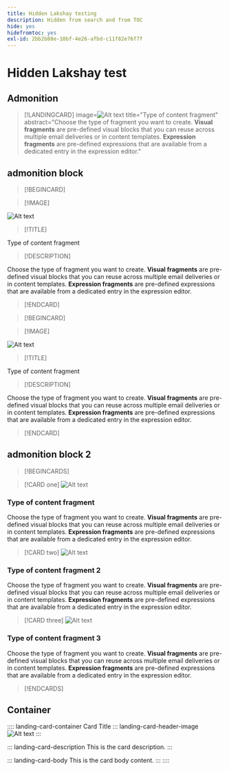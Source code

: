 ```yaml
---
title: Hidden Lakshay testing
description: Hidden from search and from TOC
hide: yes
hidefromtoc: yes
exl-id: 2bb2b88e-10bf-4e26-afbd-c11f82e76f7f
---
```

# Hidden Lakshay test

## Admonition

>[!LANDINGCARD]
>image=![Alt text](https://gifdb.com/images/high/hasbulla-eating-listening-gossip-funny-reaction-wnm6riagxtvav91w.gif)
>title="Type of content fragment"
>abstract="Choose the type of fragment you want to create. **Visual fragments** are pre-defined visual blocks that you can reuse across multiple email deliveries or in content templates. **Expression fragments** are pre-defined expressions that are available from a dedicated entry in the expression editor."


## admonition block

<!-- card 1 -->

>[!BEGINCARD]

>[!IMAGE]

![Alt text](https://gifdb.com/images/high/hasbulla-eating-listening-gossip-funny-reaction-wnm6riagxtvav91w.gif)

>[!TITLE]

Type of content fragment

>[!DESCRIPTION]

Choose the type of fragment you want to create. **Visual fragments** are pre-defined visual blocks that you can reuse across multiple email deliveries or in content templates. **Expression fragments** are pre-defined expressions that are available from a dedicated entry in the expression editor.

>[!ENDCARD]

<!-- card 2 -->

>[!BEGINCARD]

>[!IMAGE]

![Alt text](https://gifdb.com/images/high/hasbulla-eating-listening-gossip-funny-reaction-wnm6riagxtvav91w.gif)

>[!TITLE]

Type of content fragment

>[!DESCRIPTION]

Choose the type of fragment you want to create. **Visual fragments** are pre-defined visual blocks that you can reuse across multiple email deliveries or in content templates. **Expression fragments** are pre-defined expressions that are available from a dedicated entry in the expression editor.

>[!ENDCARD]


## admonition block 2

>[!BEGINCARDS]

>[!CARD one]
![Alt text](https://gifdb.com/images/high/hasbulla-eating-listening-gossip-funny-reaction-wnm6riagxtvav91w.gif)
### Type of content fragment
Choose the type of fragment you want to create. **Visual fragments** are pre-defined visual blocks that you can reuse across multiple email deliveries or in content templates. **Expression fragments** are pre-defined expressions that are available from a dedicated entry in the expression editor.

>[!CARD two]
![Alt text](https://gifdb.com/images/high/hasbulla-eating-listening-gossip-funny-reaction-wnm6riagxtvav91w.gif)
### Type of content fragment 2
Choose the type of fragment you want to create. **Visual fragments** are pre-defined visual blocks that you can reuse across multiple email deliveries or in content templates. **Expression fragments** are pre-defined expressions that are available from a dedicated entry in the expression editor.


>[!CARD three]
![Alt text](https://gifdb.com/images/high/hasbulla-eating-listening-gossip-funny-reaction-wnm6riagxtvav91w.gif)
### Type of content fragment 3
Choose the type of fragment you want to create. **Visual fragments** are pre-defined visual blocks that you can reuse across multiple email deliveries or in content templates. **Expression fragments** are pre-defined expressions that are available from a dedicated entry in the expression editor.

>[!ENDCARDS]



## Container

:::: landing-card-container Card Title
::: landing-card-header-image
![Alt text](https://gifdb.com/images/high/hasbulla-eating-listening-gossip-funny-reaction-wnm6riagxtvav91w.gif)
:::

::: landing-card-description
This is the card description.
:::

::: landing-card-body
This is the card body content.
:::
::::
